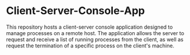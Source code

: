 # Client-Server-Console-App
This repository hosts a client-server console application designed to manage processes on a remote host. The application allows the server to request and receive a list of running processes from the client, as well as request the termination of a specific process on the client's machine.
